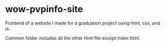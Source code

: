 # wow-pvpinfo-site
Frontend of a website I made for a graduation project using html, css, and js.

Common folder includes all the other html file except index.html.
